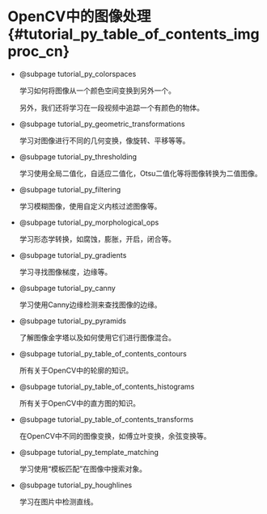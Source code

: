 # OpenCV中的图像处理{#tutorial_py_table_of_contents_imgproc_cn}

- @subpage tutorial_py_colorspaces

  学习如何将图像从一个颜色空间变换到另外一个。

  另外，我们还将学习在一段视频中追踪一个有颜色的物体。

- @subpage tutorial_py_geometric_transformations

  学习对图像进行不同的几何变换，像旋转、平移等等。

- @subpage tutorial_py_thresholding

  学习使用全局二值化，自适应二值化，Otsu二值化等将图像转换为二值图像。

- @subpage tutorial_py_filtering

  学习模糊图像，使用自定义内核过滤图像等。

- @subpage tutorial_py_morphological_ops

  学习形态学转换，如腐蚀，膨胀，开启，闭合等。

- @subpage tutorial_py_gradients

  学习寻找图像梯度，边缘等。

- @subpage tutorial_py_canny

  学习使用Canny边缘检测来查找图像的边缘。

- @subpage tutorial_py_pyramids

  了解图像金字塔以及如何使用它们进行图像混合。

- @subpage tutorial_py_table_of_contents_contours

  所有关于OpenCV中的轮廓的知识。

- @subpage tutorial_py_table_of_contents_histograms

  所有关于OpenCV中的直方图的知识。

- @subpage tutorial_py_table_of_contents_transforms

  在OpenCV中不同的图像变换，如傅立叶变换，余弦变换等。

- @subpage tutorial_py_template_matching

  学习使用“模板匹配”在图像中搜索对象。

- @subpage tutorial_py_houghlines

  学习在图片中检测直线。